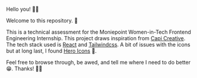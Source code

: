 Hello you! 👋🏽

Welcome to this repository. 🤗

This is a technical assessment for the Moniepoint Women-in-Tech Frontend Engineering Internship.
This project draws inspiration from <a href='https://dribbble.com/shots/21289152-English-Learning-App-Mobile-App-UI-Design-Concept'>Capi Creative</a>.
The tech stack used is <a href='https://react.dev/'>React</a> and <a href='https://tailwindcss.com/docs/font-weight'>Tailwindcss</a>. A bit of issues with the icons but at long last, I found <a href='https://heroicons.com/'>Hero Icons</a> 🤧.

Feel free to browse through, be awed, and tell me where I need to do better 😁.
Thanks! ✌🏽
